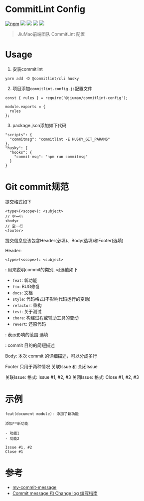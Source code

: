 # CommitLint Config

[![npm](https://img.shields.io/npm/v/%40jiumao%2Fcommitlint-config.svg)](https://www.npmjs.com/package/@jiumao/commitlint-config)
![](https://img.shields.io/github/stars/jiumao-fe/commitlint-config-jiumao.svg)
![](https://img.shields.io/github/license/jiumao-fe/commitlint-config-jiumao.svg)
![](https://img.shields.io/github/issues/jiumao-fe/commitlint-config-jiumao.svg)
![](https://img.shields.io/github/forks/jiumao-fe/commitlint-config-jiumao.svg)

> JiuMao前端团队 CommitLint 配置

# Usage

1. 安装commitlint

```
yarn add -D @commitlint/cli husky
```

2. 项目添加`commitlint.config.js`配置文件

```
const { rules } = require('@jiumao/commitlint-config');

module.exports = {
  rules
};
```

3. package.json添加如下代码

```
"scripts": {
  "commitmsg": "commitlint -E HUSKY_GIT_PARAMS"
},
"husky": {
  "hooks": {
    "commit-msg": "npm run commitmsg"
  }
}
```

# Git commit规范

提交格式如下

```
<type>(<scope>): <subject>
// 空一行
<body>
// 空一行
<footer>
```

提交信息应该包含Header(必填)、Body(选填)和Footer(选填)

Header:

```
<type>(<scope>): <subject>
```

<type>: 用来説明commit的类别, 可选值如下

* `feat`: 新功能
* `fix`: BUG修复
* `docs`: 文档
* `style`: 代码格式(不影响代码运行的变动)
* `refactor`: 重构
* `test`: 关于测试
* `chore`: 构建过程或辅助工具的变动
* `revert`: 还原代码

<scope>: 表示影响的范围 选填

<subject>: commit 目的的简短描述

Body:
 本次 commit 的详细描述，可以分成多行
 
Footer
  只用于两种情况 关联Issue 和 关闭Issue

关联Issue:
  格式: Issue #1, #2, #3
关闭Issue:
  格式: Close #1, #2, #3
  
  
# 示例

```
feat(document module): 添加了新功能
 
添加**新功能

- 功能1
- 功能2

Issue #1, #2
Close #1
```

# 参考

* [my-commit-message](https://yanhaijing.com/git/2016/02/17/my-commit-message)
* [Commit message 和 Change log 编写指南](http://www.ruanyifeng.com/blog/2016/01/commit_message_change_log.html)
